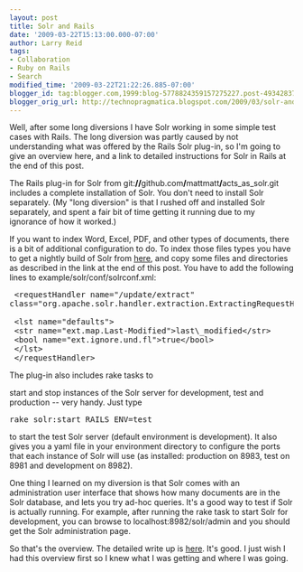 ```yaml
---
layout: post
title: Solr and Rails
date: '2009-03-22T15:13:00.000-07:00'
author: Larry Reid
tags:
- Collaboration
- Ruby on Rails
- Search
modified_time: '2009-03-22T21:22:26.885-07:00'
blogger_id: tag:blogger.com,1999:blog-5778824359157275227.post-4934283771730241303
blogger_orig_url: http://technopragmatica.blogspot.com/2009/03/solr-and-rails.html
---
```


Well, after some long diversions I have Solr working in some simple test
cases with Rails. The long diversion was partly caused by not
understanding what was offered by the Rails Solr plug-in, so I'm going
to give an overview here, and a link to detailed instructions for Solr
in Rails at the end of this post.  
  
The Rails plug-in for Solr from git:<span style="color: rgb(0, 0, 0);
font-weight: bold;">//</span>github.com<span style="color: rgb(0, 0, 0);
font-weight: bold;">/</span>mattmatt<span style="color: rgb(0, 0, 0);
font-weight: bold;">/</span>acts\_as\_solr.git includes a complete
installation of Solr. You don't need to install Solr separately. (My
"long diversion" is that I rushed off and installed Solr separately, and
spent a fair bit of time getting it running due to my ignorance of how
it worked.)  
  
If you want to index Word, Excel, PDF, and other types of documents,
there is a bit of additional configuration to do. To index those files
types you have to get a nightly build of Solr from [here][1], and copy
some files and directories as described in the link at the end of this
post. You have to add the following lines to
example/solr/conf/solrconf.xml:  
<pre> &lt;requestHandler name="/update/extract"
class="org.apache.solr.handler.extraction.ExtractingRequestHandler"&gt; 

 &lt;lst name="defaults"&gt;  
 &lt;str name="ext.map.Last-Modified"&gt;last\_modified&lt;/str&gt;  
 &lt;bool name="ext.ignore.und.fl"&gt;true&lt;/bool&gt;  
 &lt;/lst&gt;  
 &lt;/requestHandler&gt;</pre>The plug-in also includes rake tasks to
start and stop instances of the Solr server for development, test and
production -- very handy. Just type <pre>rake solr:start RAILS\_ENV=test
</pre>to start the test Solr server (default environment is
development). It also gives you a yaml file in your environment
directory to configure the ports that each instance of Solr will use (as
installed: production on 8983, test on 8981 and development on 8982).  
  
One thing I learned on my diversion is that Solr comes with an
administration user interface that shows how many documents are in the
Solr database, and lets you try ad-hoc queries. It's a good way to test
if Solr is actually running. For example, after running the rake task to
start Solr for development, you can browse to localhost:8982/solr/admin
and you should get the Solr administration page.  
  
So that's the overview. The detailed write up is [here][2]. It's good. I
just wish I had this overview first so I knew what I was getting and
where I was going.



[1]: http://people.apache.org/builds/lucene/solr/nightly/
[2]: http://www.lucidimagination.com/blog/2009/02/17/acts_as_solr_cell/
